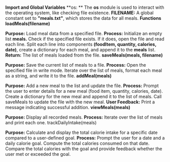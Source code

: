 **Import and Global Variables**
**os: ** The **os** module is used to interact with the operating system, like checking file existence.
**FILENAME:** A global constant set to **"meals.txt"**, which stores the data for all meals.
**Functions**
**loadMeals(filename)**

**Purpose:** Load meal data from a specified file.
**Process:**
Initialize an empty list **meals.**
Check if the specified file exists. If it does, open the file and read each line.
Split each line into components **(foodItem, quantity, calories, date)**, create a dictionary for each meal, and append it to the **meals** list.
**Return:** The list of meals loaded from the file.
**saveMeals(meals, filename)**

**Purpose:** Save the current list of meals to a file.
**Process:**
Open the specified file in write mode.
Iterate over the list of meals, format each meal as a string, and write it to the file.
**addMeal(meals)**

**Purpose:** Add a new meal to the list and update the file.
**Process:**
Prompt the user to enter details for a new meal (food item, quantity, calories, date).
Create a dictionary for the new meal and append it to the list of meals.
Call saveMeals to update the file with the new meal.
**User Feedback:** Print a message indicating successful addition.
**viewMeals(meals)**

**Purpose:** Display all recorded meals.
**Process:** Iterate over the list of meals and print each one.
trackDailyIntake(meals)

**Purpose:** Calculate and display the total calorie intake for a specific date compared to a user-defined goal.
**Process:**
Prompt the user for a date and a daily calorie goal.
Compute the total calories consumed on that date.
Compare the total calories with the goal and provide feedback whether the user met or exceeded the goal.

